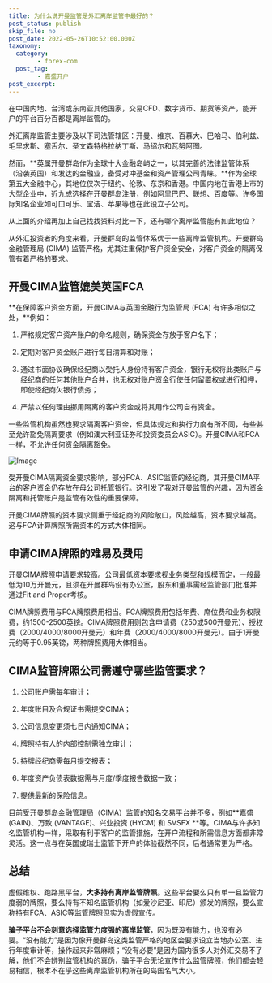 ```yaml
---
title: 为什么说开曼监管是外汇离岸监管中最好的？
post_status: publish
skip_file: no
post_date: 2022-05-26T10:52:00.000Z
taxonomy:
  category:
        - forex-com
  post_tag:
        - 嘉盛开户
post_excerpt: 
---
```

在中国内地、台湾或东南亚其他国家，交易CFD、数字货币、期货等资产，能开户的平台百分百都是离岸监管的。

外汇离岸监管主要涉及以下司法管辖区：开曼、维京、百慕大、巴哈马、伯利兹、毛里求斯、塞舌尔、圣文森特格拉纳丁斯、马绍尔和瓦努阿图。

然而，**英属开曼群岛作为全球十大金融岛屿之一，以其完善的法律监管体系（沿袭英国）和发达的金融业，备受对冲基金和资产管理公司青睐。**作为全球第五大金融中心，其地位仅次于纽约、伦敦、东京和香港。中国内地在香港上市的大型企业中，近九成选择在开曼群岛注册，例如阿里巴巴、联想、百度等。许多国际知名企业如可口可乐、宝洁、苹果等也在此设立子公司。

从上面的介绍再加上自己找找资料对比一下，还有哪个离岸监管能有如此地位？

从外汇投资者的角度来看，开曼群岛的监管体系优于一些离岸监管机构。开曼群岛金融管理局 (CIMA) 监管严格，尤其注重保护客户资金安全，对客户资金的隔离保管有着严格的要求。

## 开曼CIMA监管媲美英国FCA

**在保障客户资金方面，开曼CIMA与英国金融行为监管局 (FCA) 有许多相似之处，**例如：

1. 严格规定客户资产账户的命名规则，确保资金存放于客户名下；

1. 定期对客户资金账户进行每日清算和对账；

1. 通过书面协议确保经纪商以受托人身份持有客户资金，银行无权将此类账户与经纪商的任何其他账户合并，也无权对账户资金行使任何留置权或进行扣押，即使经纪商欠银行债务；

1. 严禁以任何理由挪用隔离的客户资金或将其用作公司自有资金。

一些监管机构虽然也要求隔离客户资金，但具体规定和执行力度有所不同，有些甚至允许豁免隔离要求（例如澳大利亚证券和投资委员会ASIC）。开曼CIMA和FCA一样，不允许任何资金隔离豁免。

![Image](https://prod-files-secure.s3.us-west-2.amazonaws.com/39ed1227-6d7d-4570-be36-9ccd4a2c4241/bd849744-3fcb-4a37-8312-357962c8f065/image.png?X-Amz-Algorithm=AWS4-HMAC-SHA256&X-Amz-Content-Sha256=UNSIGNED-PAYLOAD&X-Amz-Credential=ASIAZI2LB466UJGEBVRX%2F20250730%2Fus-west-2%2Fs3%2Faws4_request&X-Amz-Date=20250730T221350Z&X-Amz-Expires=3600&X-Amz-Security-Token=IQoJb3JpZ2luX2VjEJ3%2F%2F%2F%2F%2F%2F%2F%2F%2F%2FwEaCXVzLXdlc3QtMiJHMEUCIDiJQZPNLWtVCNr%2F0gJ0Fcm2qjq5aWPgSuShCBpxykXEAiEA6DWi3yS9u2sFKx%2FjKg4JzYoddgqTL1t7kxBN0i6jAwEqiAQIxv%2F%2F%2F%2F%2F%2F%2F%2F%2F%2FARAAGgw2Mzc0MjMxODM4MDUiDFn17ck8ARoFQF7FjyrcA5Bvmbkh7HhS3JMUP9qJnGw2DUtlQ23D1R%2F52pTZp4RRGiHU0o4G6B3pj9qKGRGYw%2BdJEuINQF8R2f6GC8%2FvUAhBdU2GjKcEJJAZrrKzjxpd%2FFFgdWcS2x4R1Jx7jYFipKFX%2B3ucVhcZsXz6fPj%2BQ8Se0%2BOLmw1EUr1VhrqXgTsp9J0WmhJZXzt82TtMNsXGASJz6M9N1VU360KGZlmTu0OAkhmilJ5tI%2F4wqTKY7G%2B%2Flzh7E%2Fm2uhJaYIGu6ltAmGewdmbSkZwA8cOymkRIADxFVUftJo4Rayo7cYyYEECdtYve6FaeucLDlF6PVT%2B7yt3V7J9vqqIhEWi2iFPDZh2826Y4lCHWq896Tp0%2B5EIInweREtQ1hYf4iyY3tPNWrUYrXj4fv7Z7OIGICMiTcCpUjb4WS0GXgte5dYmuH0XXDWqAr6tcHoVQCJOMyyDuwONBpjXJI2Sa4OzGi4AZb8RIYj%2FlwURjEkPBI%2F1h3suaNC1fc1A6%2F5AztEHSS9qNEn0Ecoqi2HP6y1SRG4Nd7jJYew9v1TrQ0%2FaoUXpycd9mvvodaz5oTMtDOx%2FRtzJpVFsfqDpt7VSnkoTWilhYPejkXRl0nLtN4ERU9mlDz1XykuvV5dkiLfDOo1GVMMWPqsQGOqUB43NlzyZ61YBmg2nkfcYqSziGVwlEc1OtVb8Bs7dFyhAVY%2BIPaRYVfbdmtWfh8U58n2oVouBWLjAkdJLKKM62NUdguLzK%2BibGZfrpyhf4h2cUldN2xBm%2FbB54VSwSclLS136Xa8zz1nU9p4%2BHOzzGYiOCc%2Bwo5dVmoiuK10D62WMutk86oSB0YnQZ61l1a4pbZCQovrNCpBEVmREvBYei%2B5%2BHGLPL&X-Amz-Signature=391be528221fc8c2b24da1b0a000e28dd0d72643784a568d6dd333446c1d9f76&X-Amz-SignedHeaders=host&x-amz-checksum-mode=ENABLED&x-id=GetObject)

受开曼CIMA隔离资金要求影响，部分FCA、ASIC监管的经纪商，其开曼CIMA平台的客户资金仍存放在母公司托管银行。这引发了我对开曼监管的兴趣，因为资金隔离和托管账户是监管有效性的重要保障。

开曼CIMA牌照的资本要求侧重于经纪商的风险敞口，风险越高，资本要求越高。这与FCA计算牌照所需资本的方式大体相同。

## **申请CIMA牌照的难易及费用**

开曼CIMA牌照申请要求较高。公司最低资本要求视业务类型和规模而定，一般最低为10万开曼元，且须在开曼群岛设有办公室，股东和董事需经监管部门批准并通过Fit and Proper考核。

CIMA牌照费用与FCA牌照费用相当。FCA牌照费用包括年费、席位费和业务权限费，约1500-2500英镑。CIMA牌照费用则包含申请费（250或500开曼元）、授权费（2000/4000/8000开曼元）和年费（2000/4000/8000开曼元）。由于1开曼元约等于0.95英镑，两种牌照费用大体相当。

## CIMA监管牌照公司需遵守哪些监管要求？

1. 公司账户需每年审计；

1. 年度账目及合规证书需提交CIMA；

1. 公司信息变更须七日内通知CIMA；

1. 牌照持有人的内部控制需独立审计；

1. 持牌经纪商需每月提交报表；

1. 年度资产负债表数据需与月度/季度报告数据一致；

1. 提供最新的保险信息。

目前受开曼群岛金融管理局（CIMA）监管的知名交易平台并不多，例如**嘉盛 (GAIN)、万致 (VANTAGE)、兴业投资 (HYCM) 和 SVSFX **等。CIMA与许多知名监管机构一样，采取有利于客户的监管措施，在开户流程和所需信息方面都非常灵活。这一点与在英国或瑞士监管下开户的体验截然不同，后者通常更为严格。

## 总结

虚假维权、跑路黑平台，**大多持有离岸监管牌照**。这些平台要么只有单一且监管力度弱的牌照，要么持有不知名监管机构（如爱沙尼亚、印尼）颁发的牌照，要么宣称持有FCA、ASIC等监管牌照但实为虚假宣传。

**骗子平台不会刻意选择监管力度强的离岸监管**，因为既没有能力，也没有必要。“没有能力”是因为像开曼群岛这类监管严格的地区会要求设立当地办公室、进行年度审计等，操作起来非常麻烦；“没有必要”是因为国内很多人对外汇交易不了解，他们不会辨别监管机构的真伪，骗子平台无论宣传什么监管牌照，他们都会轻易相信，根本不在乎这些离岸监管机构所在的岛国名气大小。